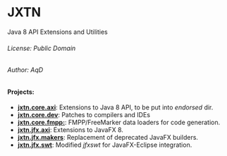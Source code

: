 JXTN
====

Java 8 API Extensions and Utilities



###### License: Public Domain
###### Author:  AqD

#### Projects:
 - [**jxtn.core.axi**](jxtn.core.axi/): Extensions to Java 8 API, to be put into *endorsed* dir.
 - [**jxtn.core.dev**](jxtn.core.dev/): Patches to compilers and IDEs
 - [**jxtn.core.fmpp:**](jxtn.core.fmpp/): FMPP/FreeMarker data loaders for code generation.
 - [**jxtn.jfx.axi**](jxtn.jfx.axi/): Extensions to JavaFX 8.
 - [**jxtn.jfx.makers**](jxtn.jfx.makers/): Replacement of deprecated JavaFX builders.
 - [**jxtn.jfx.swt**](jxtn.jfx.swt/): Modified *jfxswt* for JavaFX-Eclipse integration.
